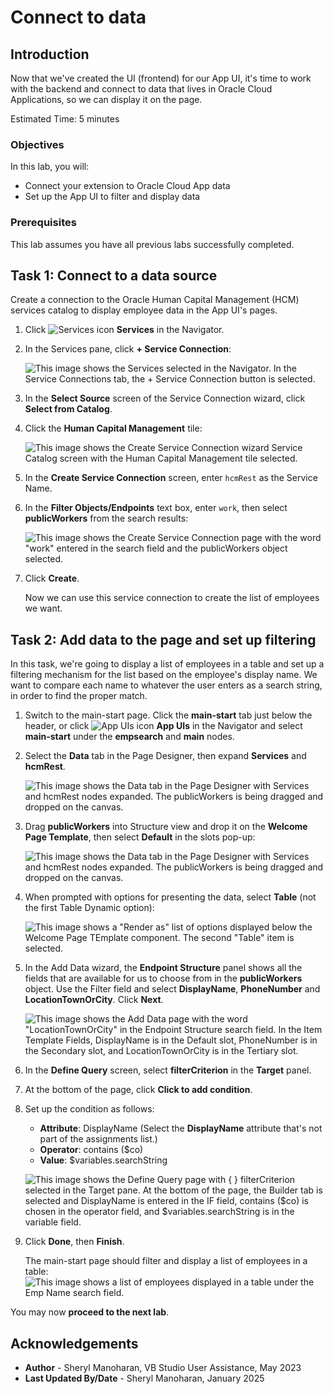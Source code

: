 # Connect to data

## Introduction

Now that we've created the UI (frontend) for our App UI, it's time to work with the backend and connect to data that lives in Oracle Cloud Applications, so we can display it on the page.

Estimated Time: 5 minutes

### Objectives

In this lab, you will:

* Connect your extension to Oracle Cloud App data
* Set up the App UI to filter and display data

### Prerequisites

This lab assumes you have all previous labs successfully completed.

## Task 1: Connect to a data source

Create a connection to the Oracle Human Capital Management (HCM) services catalog to display employee data in the App UI's pages.

1. Click ![Services icon](images/icon-services.png) **Services** in the Navigator.

2. In the Services pane, click **+ Service Connection**:

    ![This image shows the Services selected in the Navigator. In the Service Connections tab, the + Service Connection button is selected.](images/services-create-service-connection.png)

3. In the **Select Source** screen of the Service Connection wizard, click **Select from Catalog**.

4. Click the **Human Capital Management** tile:

    ![This image shows the Create Service Connection wizard Service Catalog screen with the Human Capital Management tile selected.](images/hcm-tile.png)

5. In the **Create Service Connection** screen, enter `hcmRest` as the Service Name.

6. In the **Filter Objects/Endpoints** text box, enter `work`, then select **publicWorkers** from the search results:

    ![This image shows the Create Service Connection page with the word "work" entered in the search field and the publicWorkers object selected.](images/publicworkers.png)

7. Click **Create**.

    Now we can use this service connection to create the list of employees we want.

## Task 2: Add data to the page and set up filtering

In this task, we're going to display a list of employees in a table and set up a filtering mechanism for the list based on the employee's display name. We want to compare each name to whatever the user enters as a search string, in order to find the proper match.

1. Switch to the main-start page. Click the **main-start** tab just below the header, or click ![App UIs icon](images/icon-appuis.png) **App UIs** in the Navigator and select **main-start** under the **empsearch** and **main** nodes.

2. Select the **Data** tab in the Page Designer, then expand **Services** and **hcmRest**.

    ![This image shows the Data tab in the Page Designer with Services and hcmRest nodes expanded. The publicWorkers is being dragged and dropped on the canvas.](images/publicworkers-datatab.png)

3. Drag **publicWorkers** into Structure view and drop it on the **Welcome Page Template**, then select **Default** in the slots pop-up:

    ![This image shows the Data tab in the Page Designer with Services and hcmRest nodes expanded. The publicWorkers is being dragged and dropped on the canvas.](images/welcome-page-template-default-slot.png)

4. When prompted with options for presenting the data, select **Table** (not the first Table Dynamic option):

    ![This image shows a "Render as" list of options displayed below the Welcome Page TEmplate component. The second "Table" item is selected.](images/render-as-list-selection.png)

5. In the Add Data wizard, the **Endpoint Structure** panel shows all the fields that are available for us to choose from in the **publicWorkers** object. Use the Filter field and select **DisplayName**, **PhoneNumber** and **LocationTownOrCity**. Click **Next**.

    ![This image shows the Add Data page with the word "LocationTownOrCity" in the Endpoint Structure search field. In the Item Template Fields, DisplayName is in the Default slot, PhoneNumber is in the Secondary slot, and LocationTownOrCity is in the Tertiary slot.](images/add-data-wizard-binddata.png)

6. In the **Define Query** screen, select **filterCriterion** in the **Target** panel.

7. At the bottom of the page, click **Click to add condition**.

8. Set up the condition as follows:

    * **Attribute**: DisplayName (Select the **DisplayName** attribute that's not part of the assignments list.)
    * **Operator**: contains ($co)
    * **Value**: $variables.searchString

    ![This image shows the Define Query page with { } filterCriterion selected in the Target pane. At the bottom of the page, the Builder tab is selected and DisplayName is entered in the IF field, contains ($co) is chosen in the operator field, and $variables.searchString is in the variable field.](images/add-data-wizard-definequery.png)

9. Click **Done**, then **Finish**.

    The main-start page should filter and display a list of employees in a table:
    ![This image shows a list of employees displayed in a table under the Emp Name search  field.](images/empdisplay.png)

You may now **proceed to the next lab**.

## Acknowledgements

* **Author** - Sheryl Manoharan, VB Studio User Assistance, May 2023
* **Last Updated By/Date** - Sheryl Manoharan, January 2025
